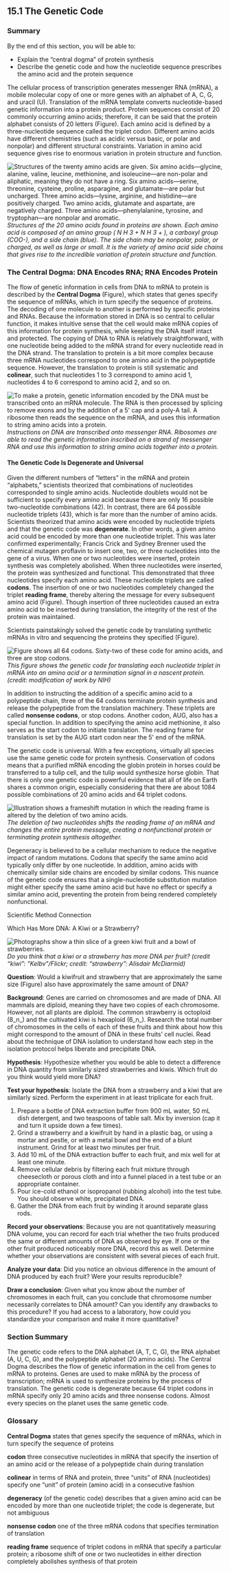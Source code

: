 ##  15.1 The Genetic Code 

### Summary

By the end of this section, you will be able to: 

  - Explain the “central dogma” of protein synthesis
  - Describe the genetic code and how the nucleotide sequence prescribes the amino acid and the protein sequence

The cellular process of transcription generates messenger RNA (mRNA), a mobile molecular copy of one or more genes with an alphabet of A, C, G, and uracil (U). Translation of the mRNA template converts nucleotide-based genetic information into a protein product. Protein sequences consist of 20 commonly occurring amino acids; therefore, it can be said that the protein alphabet consists of 20 letters (Figure). Each amino acid is defined by a three-nucleotide sequence called the triplet codon. Different amino acids have different chemistries (such as acidic versus basic, or polar and nonpolar) and different structural constraints. Variation in amino acid sequence gives rise to enormous variation in protein structure and function.

![Structures of the twenty amino acids are given. Six amino acids—glycine, alanine, valine, leucine, methionine, and isoleucine—are non-polar and aliphatic, meaning they do not have a ring. Six amino acids—serine, threonine, cysteine, proline, asparagine, and glutamate—are polar but uncharged. Three amino acids—lysine, arginine, and histidine—are positively charged. Two amino acids, glutamate and aspartate, are negatively charged. Three amino acids—phenylalanine, tyrosine, and tryptophan—are nonpolar and aromatic.][1] _Structures of the 20 amino acids found in proteins are shown. Each amino acid is composed of an amino group ( N H 3 + N H 3 + ), a carboxyl group (COO-), and a side chain (blue). The side chain may be nonpolar, polar, or charged, as well as large or small. It is the variety of amino acid side chains that gives rise to the incredible variation of protein structure and function._

### The Central Dogma: DNA Encodes RNA; RNA Encodes Protein

The flow of genetic information in cells from DNA to mRNA to protein is described by the **Central Dogma** (Figure), which states that genes specify the sequence of mRNAs, which in turn specify the sequence of proteins. The decoding of one molecule to another is performed by specific proteins and RNAs. Because the information stored in DNA is so central to cellular function, it makes intuitive sense that the cell would make mRNA copies of this information for protein synthesis, while keeping the DNA itself intact and protected. The copying of DNA to RNA is relatively straightforward, with one nucleotide being added to the mRNA strand for every nucleotide read in the DNA strand. The translation to protein is a bit more complex because three mRNA nucleotides correspond to one amino acid in the polypeptide sequence. However, the translation to protein is still systematic and **colinear**, such that nucleotides 1 to 3 correspond to amino acid 1, nucleotides 4 to 6 correspond to amino acid 2, and so on.

![To make a protein, genetic information encoded by the DNA must be transcribed onto an mRNA molecule. The RNA is then processed by splicing to remove exons and by the addition of a 5' cap and a poly-A tail. A ribosome then reads the sequence on the mRNA, and uses this information to string amino acids into a protein.][2] _Instructions on DNA are transcribed onto messenger RNA. Ribosomes are able to read the genetic information inscribed on a strand of messenger RNA and use this information to string amino acids together into a protein._

#### The Genetic Code Is Degenerate and Universal

Given the different numbers of “letters” in the mRNA and protein “alphabets,” scientists theorized that combinations of nucleotides corresponded to single amino acids. Nucleotide doublets would not be sufficient to specify every amino acid because there are only 16 possible two-nucleotide combinations (42). In contrast, there are 64 possible nucleotide triplets (43), which is far more than the number of amino acids. Scientists theorized that amino acids were encoded by nucleotide triplets and that the genetic code was **degenerate**. In other words, a given amino acid could be encoded by more than one nucleotide triplet. This was later confirmed experimentally; Francis Crick and Sydney Brenner used the chemical mutagen proflavin to insert one, two, or three nucleotides into the gene of a virus. When one or two nucleotides were inserted, protein synthesis was completely abolished. When three nucleotides were inserted, the protein was synthesized and functional. This demonstrated that three nucleotides specify each amino acid. These nucleotide triplets are called **codons**. The insertion of one or two nucleotides completely changed the triplet **reading frame**, thereby altering the message for every subsequent amino acid (Figure). Though insertion of three nucleotides caused an extra amino acid to be inserted during translation, the integrity of the rest of the protein was maintained.

Scientists painstakingly solved the genetic code by translating synthetic mRNAs in vitro and sequencing the proteins they specified (Figure).

![Figure shows all 64 codons. Sixty-two of these code for amino acids, and three are stop codons.][3] _This figure shows the genetic code for translating each nucleotide triplet in mRNA into an amino acid or a termination signal in a nascent protein. (credit: modification of work by NIH)_

In addition to instructing the addition of a specific amino acid to a polypeptide chain, three of the 64 codons terminate protein synthesis and release the polypeptide from the translation machinery. These triplets are called **nonsense codons**, or stop codons. Another codon, AUG, also has a special function. In addition to specifying the amino acid methionine, it also serves as the start codon to initiate translation. The reading frame for translation is set by the AUG start codon near the 5' end of the mRNA.

The genetic code is universal. With a few exceptions, virtually all species use the same genetic code for protein synthesis. Conservation of codons means that a purified mRNA encoding the globin protein in horses could be transferred to a tulip cell, and the tulip would synthesize horse globin. That there is only one genetic code is powerful evidence that all of life on Earth shares a common origin, especially considering that there are about 1084 possible combinations of 20 amino acids and 64 triplet codons.

![Illustration shows a frameshift mutation in which the reading frame is altered by the deletion of two amino acids.][4] _The deletion of two nucleotides shifts the reading frame of an mRNA and changes the entire protein message, creating a nonfunctional protein or terminating protein synthesis altogether._

Degeneracy is believed to be a cellular mechanism to reduce the negative impact of random mutations. Codons that specify the same amino acid typically only differ by one nucleotide. In addition, amino acids with chemically similar side chains are encoded by similar codons. This nuance of the genetic code ensures that a single-nucleotide substitution mutation might either specify the same amino acid but have no effect or specify a similar amino acid, preventing the protein from being rendered completely nonfunctional.

Scientific Method Connection

Which Has More DNA: A Kiwi or a Strawberry?

![Photographs show a thin slice of a green kiwi fruit and a bowl of strawberries.][5] _Do you think that a kiwi or a strawberry has more DNA per fruit? (credit “kiwi”: "Kelbv"/Flickr; credit: “strawberry”: Alisdair McDiarmid)_

**Question**: Would a kiwifruit and strawberry that are approximately the same size (Figure) also have approximately the same amount of DNA?

**Background**: Genes are carried on chromosomes and are made of DNA. All mammals are diploid, meaning they have two copies of each chromosome. However, not all plants are diploid. The common strawberry is octoploid (8_n_) and the cultivated kiwi is hexaploid (6_n_). Research the total number of chromosomes in the cells of each of these fruits and think about how this might correspond to the amount of DNA in these fruits’ cell nuclei. Read about the technique of DNA isolation to understand how each step in the isolation protocol helps liberate and precipitate DNA.

**Hypothesis**: Hypothesize whether you would be able to detect a difference in DNA quantity from similarly sized strawberries and kiwis. Which fruit do you think would yield more DNA?

**Test your hypothesis**: Isolate the DNA from a strawberry and a kiwi that are similarly sized. Perform the experiment in at least triplicate for each fruit.

  1. Prepare a bottle of DNA extraction buffer from 900 mL water, 50 mL dish detergent, and two teaspoons of table salt. Mix by inversion (cap it and turn it upside down a few times).
  2. Grind a strawberry and a kiwifruit by hand in a plastic bag, or using a mortar and pestle, or with a metal bowl and the end of a blunt instrument. Grind for at least two minutes per fruit.
  3. Add 10 mL of the DNA extraction buffer to each fruit, and mix well for at least one minute.
  4. Remove cellular debris by filtering each fruit mixture through cheesecloth or porous cloth and into a funnel placed in a test tube or an appropriate container.
  5. Pour ice-cold ethanol or isopropanol (rubbing alcohol) into the test tube. You should observe white, precipitated DNA.
  6. Gather the DNA from each fruit by winding it around separate glass rods.

**Record your observations**: Because you are not quantitatively measuring DNA volume, you can record for each trial whether the two fruits produced the same or different amounts of DNA as observed by eye. If one or the other fruit produced noticeably more DNA, record this as well. Determine whether your observations are consistent with several pieces of each fruit.

**Analyze your data**: Did you notice an obvious difference in the amount of DNA produced by each fruit? Were your results reproducible?

**Draw a conclusion**: Given what you know about the number of chromosomes in each fruit, can you conclude that chromosome number necessarily correlates to DNA amount? Can you identify any drawbacks to this procedure? If you had access to a laboratory, how could you standardize your comparison and make it more quantitative?

### Section Summary

The genetic code refers to the DNA alphabet (A, T, C, G), the RNA alphabet (A, U, C, G), and the polypeptide alphabet (20 amino acids). The Central Dogma describes the flow of genetic information in the cell from genes to mRNA to proteins. Genes are used to make mRNA by the process of transcription; mRNA is used to synthesize proteins by the process of translation. The genetic code is degenerate because 64 triplet codons in mRNA specify only 20 amino acids and three nonsense codons. Almost every species on the planet uses the same genetic code.

### Glossary

**Central Dogma** states that genes specify the sequence of mRNAs, which in turn specify the sequence of proteins

**codon** three consecutive nucleotides in mRNA that specify the insertion of an amino acid or the release of a polypeptide chain during translation

**colinear** in terms of RNA and protein, three “units” of RNA (nucleotides) specify one “unit” of protein (amino acid) in a consecutive fashion

**degeneracy** (of the genetic code) describes that a given amino acid can be encoded by more than one nucleotide triplet; the code is degenerate, but not ambiguous

**nonsense codon** one of the three mRNA codons that specifies termination of translation

**reading frame** sequence of triplet codons in mRNA that specify a particular protein; a ribosome shift of one or two nucleotides in either direction completely abolishes synthesis of that protein

   [1]: https://cnx.org/resources/029590c1e267856123e9f1c09adc01de0c6e6d84/Figure_15_01_01.jpg
   [2]: https://cnx.org/resources/abdd78d09479f6d641ea2add24d0634f8bd27358/Figure_15_01_02.jpg
   [3]: https://cnx.org/resources/323bfd6ac70750a8d603f8a2bf0db5e8b5af291b/Figure_15_01_04.jpg
   [4]: https://cnx.org/resources/cc49e04f7379fb53373edc759aaa65ebd263cbd3/Figure_15_01_05.jpg
   [5]: https://cnx.org/resources/d9f3a6b26f1474f9265df1bc4f86758af4aaefc5/Figure_15_01_03.jpg

